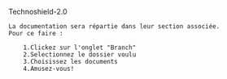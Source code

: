 Technoshield-2.0


    La documentation sera répartie dans leur section associée. 
    Pour ce faire :

        1.Clickez sur l'onglet "Branch"
        2.Selectionnez le dossier voulu
        3.Choisissez les documents
        4.Amusez-vous!
